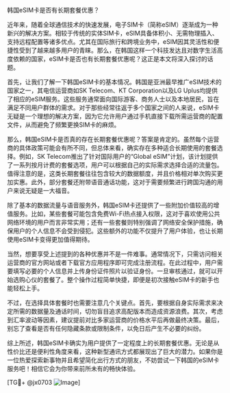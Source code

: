 韩国eSIM卡是否有长期套餐优惠？

近年来，随着全球通信技术的快速发展，电子SIM卡（简称eSIM）逐渐成为一种新兴的解决方案。相较于传统的实体SIM卡，eSIM具备体积小、无需物理插入、支持远程配置等诸多优点。尤其在国际旅行和跨境业务中，eSIM因其灵活性和便捷性受到了越来越多用户的青睐。那么，在韩国这样一个科技发达且对数字生活高度依赖的国家，eSIM卡是否也有长期套餐优惠呢？这正是本文将深入探讨的话题。

首先，让我们了解一下韩国eSIM卡的基本情况。韩国是亚洲最早推广eSIM技术的国家之一，其电信运营商如SK Telecom、KT Corporation以及LG Uplus均提供了相应的eSIM服务。这些服务通常面向国际游客、商务人士以及本地居民，旨在满足不同用户群体的需求。对于那些经常往返于多个国家之间的人来说，eSIM卡无疑是一个理想的解决方案，因为它允许用户通过手机直接下载所需运营商的配置文件，从而避免了频繁更换SIM卡的麻烦。

那么，韩国eSIM卡是否真的存在长期套餐优惠呢？答案是肯定的。虽然每个运营商的具体政策可能会有所不同，但总体来看，确实存在多种适合长期使用的套餐选择。例如，SK Telecom推出了针对国际用户的“Global eSIM”计划，该计划提供了一系列按月计费的套餐选项，用户可以根据自己的实际需求选择合适的流量包。值得注意的是，这类长期套餐往往包含较大的数据额度，并且价格相对单次购买更加实惠。此外，部分套餐还附带语音通话功能，这对于需要频繁进行跨国沟通的用户来说无疑是一大福音。

除了基本的数据流量与语音服务外，韩国eSIM卡还提供了一些附加价值较高的增值服务。比如，某些套餐可能包含免费Wi-Fi热点接入权限，这对于喜欢使用公共网络环境的用户而言非常实用；还有一些套餐则特别强调了网络安全保护措施，确保用户的个人信息不会受到侵犯。这些额外的功能不仅提升了用户体验，也让长期使用eSIM卡变得更加值得期待。

当然，想要享受上述提到的各种优惠并不是一件难事。通常情况下，只需访问相关运营商的官方网站或者下载官方应用程序即可完成注册流程。在此过程中，用户需要填写必要的个人信息并上传身份证件照片以验证身份。一旦审核通过，就可以开始选购心仪的套餐了。整个操作过程简单快捷，即便是初次接触eSIM卡的新手也能轻松上手。

不过，在选择具体套餐时也需要注意几个关键点。首先，要根据自身实际需求来决定所需的数据量及通话时间，切勿盲目追求高配版本而造成资源浪费。其次，考虑到汇率波动等因素，建议提前对比多家运营商的价格水平后再做最终决策。最后，别忘了查看是否有任何隐藏条款或限制条件，以免日后产生不必要的纠纷。

综上所述，韩国eSIM卡确实为用户提供了一定程度上的长期套餐优惠。无论是从性价比还是便利性角度来看，这种新型通讯方式都展现出了巨大的潜力。如果你是一位热爱探索新事物并且希望简化出行方式的朋友，不妨尝试一下韩国的eSIM卡服务吧！相信它会为你带来前所未有的畅快体验。

[TG💪+ @jx0703 ![Image](https://github.com/user-attachments/assets/dbca1d08-cadb-493c-b0ec-ad6f7a83f270)]